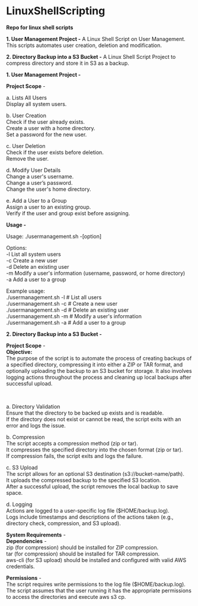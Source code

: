 # LinuxShellScripting
**Repo for linux shell scripts**

**1. User Management Project -** A Linux Shell Script on User Management. This scripts automates user creation, deletion and modification. <br>

**2. Directory Backup into a S3 Bucket -** A Linux Shell Script Project to compress directory and store it in S3 as a backup. <br>

**1. User Management Project -** <br>

**Project Scope** - <br>

a. Lists All Users <br>
    Display all system users.

b. User Creation <br>
    Check if the user already exists. <br>
    Create a user with a home directory. <br>
    Set a password for the new user. <br>

c. User Deletion <br>
    Check if the user exists before deletion. <br>
    Remove the user. <br>

d. Modify User Details <br>
    Change a user's username. <br>
    Change a user’s password. <br>
    Change the user's home directory. <br>

e. Add a User to a Group <br>
    Assign a user to an existing group. <br>
    Verify if the user and group exist before assigning. <br>

**Usage -** <br>

Usage: ./usermanagement.sh -[option] <br>

Options: <br>
  -l   List all system users <br>
  -c   Create a new user <br>
  -d   Delete an existing user <br>
  -m   Modify a user's information (username, password, or home directory) <br>
  -a   Add a user to a group <br>

Example usage:<br>
  ./usermanagement.sh -l              # List all users <br>
  ./usermanagement.sh -c              # Create a new user <br>
  ./usermanagement.sh -d              # Delete an existing user <br>
  ./usermanagement.sh -m              # Modify a user's information <br>
  ./usermanagement.sh -a              # Add a user to a group <br>

**2. Directory Backup into a S3 Bucket -** <br>

**Project Scope** - <br>
**Objective:** <br>
The purpose of the script is to automate the process of creating backups of a specified directory, compressing it into either a ZIP or TAR format, and optionally uploading the backup to an S3 bucket for storage. It also involves logging actions throughout the process and cleaning up local backups after successful upload.

<br>

a. Directory Validation <br>
    Ensure that the directory to be backed up exists and is readable. <br>
    If the directory does not exist or cannot be read, the script exits with an error and logs the issue. <br>

b. Compression <br>
    The script accepts a compression method (zip or tar). <br>
    It compresses the specified directory into the chosen format (zip or tar). <br>
    If compression fails, the script exits and logs the failure. <br>

c. S3 Upload <br>
    The script allows for an optional S3 destination (s3://bucket-name/path). <br>
    It uploads the compressed backup to the specified S3 location. <br>
    After a successful upload, the script removes the local backup to save space. <br>

d. Logging <br>
    Actions are logged to a user-specific log file ($HOME/backup.log). <br>
    Logs include timestamps and descriptions of the actions taken (e.g., directory check, compression, and S3 upload). <br>


**System Requirements** - <br>
**Dependencies** - <br>
    zip (for compression) should be installed for ZIP compression. <br>
    tar (for compression) should be installed for TAR compression. <br>
    aws-cli (for S3 upload) should be installed and configured with valid AWS credentials. <br>

**Permissions** - <br>
    The script requires write permissions to the log file ($HOME/backup.log). <br>
    The script assumes that the user running it has the appropriate permissions to access the directories and execute aws s3 cp. <br>
